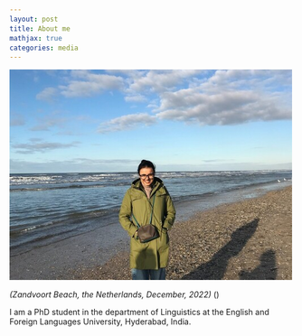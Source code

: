 ```yaml
---
layout: post
title: About me
mathjax: true
categories: media
---
```

![Netherlands](website_profile.jpg)

*(Zandvoort Beach, the Netherlands, December, 2022)* ()



I am a PhD student in the department of Linguistics at the English and Foreign Languages University, Hyderabad, India. 
